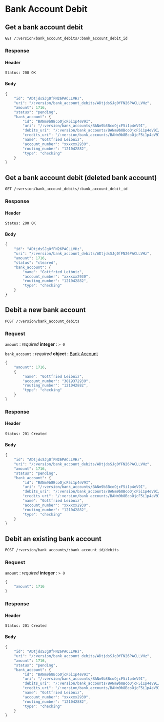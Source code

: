 # Bank Account Debit

## Get a bank account debit

    GET /:version/bank_account_debits/:bank_account_debit_id

### Response

#### Header

    Status: 200 OK

#### Body

```javascript
{
    "id": "ADtjdsSJg0fFN26PACLLVHz",
    "uri": "/:version/bank_account_debits/ADtjdsSJg0fFN26PACLLVHz",
    "amount": 1716,
    "status": "pending",
    "bank_account": {
        "id": "BANm9b8BcoOjcF5i1p4eV9I",
        "uri": "/:version/bank_accounts/BANm9b8BcoOjcF5i1p4eV9I",
        "debits_uri": "/:version/bank_accounts/BANm9b8BcoOjcF5i1p4eV9I/debits",
        "credits_uri": "/:version/bank_accounts/BANm9b8BcoOjcF5i1p4eV9I/credits",
        "name": "Gottfried Leibniz",
        "account_number": "xxxxxx2930",
        "routing_number": "121042882",
        "type": "checking"
    }
}
```


## Get a bank account debit (deleted bank account)

    GET /:version/bank_account_debits/:bank_account_debit_id

### Response

#### Header

    Status: 200 OK

#### Body

```javascript
{
    "id": "ADtjdsSJg0fFN26PACLLVHz",
    "uri": "/:version/bank_account_debits/ADtjdsSJg0fFN26PACLLVHz",
    "amount": 1716,
    "status": "cleared",
    "bank_account": {
        "name": "Gottfried Leibniz",
        "account_number": "xxxxxx2930",
        "routing_number": "121042882",
        "type": "checking"
    }
}
```


## Debit a new bank account

    POST /:version/bank_account_debits

### Request

`amount`
: _required_ **integer**
: `> 0`

`bank_account`
: _required_ **object**
: [Bank Account](./bank_accounts.md)

```javascript
{
    "amount": 1716,
    {
        "name": "Gottfried Leibniz",
        "account_number": "3819372930",
        "routing_number": "121042882",
        "type": "checking"
    }
}
```


### Response

#### Header

    Status: 201 Created

#### Body

```javascript
{
    "id": "ADtjdsSJg0fFN26PACLLVHz",
    "uri": "/:version/bank_account_debits/ADtjdsSJg0fFN26PACLLVHz",
    "amount": 1716,
    "status": "pending",
    "bank_account": {
        "id": "BANm9b8BcoOjcF5i1p4eV9I",
        "uri": "/:version/bank_accounts/BANm9b8BcoOjcF5i1p4eV9I",
        "debits_uri": "/:version/bank_accounts/BANm9b8BcoOjcF5i1p4eV9I/debits",
        "credits_uri": "/:version/bank_accounts/BANm9b8BcoOjcF5i1p4eV9I/credits",
        "name": "Gottfried Leibniz",
        "account_number": "xxxxxx2930",
        "routing_number": "121042882",
        "type": "checking"
    }
}
```


## Debit an existing bank account

    POST /:version/bank_accounts/:bank_account_id/debits

### Request

`amount`
: _required_ **integer**
: `> 0`

```javascript
{
    "amount": 1716
}
```

### Response

#### Header

    Status: 201 Created

#### Body

```javascript
{
    "id": "ADtjdsSJg0fFN26PACLLVHz",
    "uri": "/:version/bank_account_debits/ADtjdsSJg0fFN26PACLLVHz",
    "amount": 1716,
    "status": "pending",
    "bank_account": {
        "id": "BANm9b8BcoOjcF5i1p4eV9I",
        "uri": "/:version/bank_accounts/BANm9b8BcoOjcF5i1p4eV9I",
        "debits_uri": "/:version/bank_accounts/BANm9b8BcoOjcF5i1p4eV9I/debits",
        "credits_uri": "/:version/bank_accounts/BANm9b8BcoOjcF5i1p4eV9I/credits",
        "name": "Gottfried Leibniz",
        "account_number": "xxxxxx2930",
        "routing_number": "121042882",
        "type": "checking"
    }
}
```
